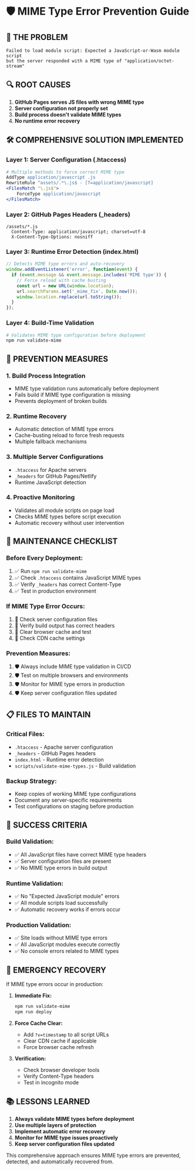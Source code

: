 # 🛡️ MIME Type Error Prevention Guide

## 🚨 **THE PROBLEM**
```
Failed to load module script: Expected a JavaScript-or-Wasm module script 
but the server responded with a MIME type of "application/octet-stream"
```

## 🔍 **ROOT CAUSES**
1. **GitHub Pages serves JS files with wrong MIME type**
2. **Server configuration not properly set**
3. **Build process doesn't validate MIME types**
4. **No runtime error recovery**

## 🛠️ **COMPREHENSIVE SOLUTION IMPLEMENTED**

### **Layer 1: Server Configuration (.htaccess)**
```apache
# Multiple methods to force correct MIME type
AddType application/javascript .js
RewriteRule ^assets/.*\.js$ - [T=application/javascript]
<FilesMatch "\.js$">
    ForceType application/javascript
</FilesMatch>
```

### **Layer 2: GitHub Pages Headers (_headers)**
```
/assets/*.js
  Content-Type: application/javascript; charset=utf-8
  X-Content-Type-Options: nosniff
```

### **Layer 3: Runtime Error Detection (index.html)**
```javascript
// Detects MIME type errors and auto-recovery
window.addEventListener('error', function(event) {
  if (event.message && event.message.includes('MIME type')) {
    // Force reload with cache busting
    const url = new URL(window.location);
    url.searchParams.set('_mime_fix', Date.now());
    window.location.replace(url.toString());
  }
});
```

### **Layer 4: Build-Time Validation**
```bash
# Validates MIME type configuration before deployment
npm run validate-mime
```

## 🚀 **PREVENTION MEASURES**

### **1. Build Process Integration**
- MIME type validation runs automatically before deployment
- Fails build if MIME type configuration is missing
- Prevents deployment of broken builds

### **2. Runtime Recovery**
- Automatic detection of MIME type errors
- Cache-busting reload to force fresh requests
- Multiple fallback mechanisms

### **3. Multiple Server Configurations**
- `.htaccess` for Apache servers
- `_headers` for GitHub Pages/Netlify
- Runtime JavaScript detection

### **4. Proactive Monitoring**
- Validates all module scripts on page load
- Checks MIME types before script execution
- Automatic recovery without user intervention

## 🔧 **MAINTENANCE CHECKLIST**

### **Before Every Deployment:**
1. ✅ Run `npm run validate-mime`
2. ✅ Check `.htaccess` contains JavaScript MIME types
3. ✅ Verify `_headers` has correct Content-Type
4. ✅ Test in production environment

### **If MIME Type Error Occurs:**
1. 🔄 Check server configuration files
2. 🔄 Verify build output has correct headers
3. 🔄 Clear browser cache and test
4. 🔄 Check CDN cache settings

### **Prevention Measures:**
1. 🛡️ Always include MIME type validation in CI/CD
2. 🛡️ Test on multiple browsers and environments
3. 🛡️ Monitor for MIME type errors in production
4. 🛡️ Keep server configuration files updated

## 📋 **FILES TO MAINTAIN**

### **Critical Files:**
- `.htaccess` - Apache server configuration
- `_headers` - GitHub Pages headers
- `index.html` - Runtime error detection
- `scripts/validate-mime-types.js` - Build validation

### **Backup Strategy:**
- Keep copies of working MIME type configurations
- Document any server-specific requirements
- Test configurations on staging before production

## 🎯 **SUCCESS CRITERIA**

### **Build Validation:**
- ✅ All JavaScript files have correct MIME type headers
- ✅ Server configuration files are present
- ✅ No MIME type errors in build output

### **Runtime Validation:**
- ✅ No "Expected JavaScript module" errors
- ✅ All module scripts load successfully
- ✅ Automatic recovery works if errors occur

### **Production Validation:**
- ✅ Site loads without MIME type errors
- ✅ All JavaScript modules execute correctly
- ✅ No console errors related to MIME types

## 🚨 **EMERGENCY RECOVERY**

If MIME type errors occur in production:

1. **Immediate Fix:**
   ```bash
   npm run validate-mime
   npm run deploy
   ```

2. **Force Cache Clear:**
   - Add `?v=timestamp` to all script URLs
   - Clear CDN cache if applicable
   - Force browser cache refresh

3. **Verification:**
   - Check browser developer tools
   - Verify Content-Type headers
   - Test in incognito mode

## 📚 **LESSONS LEARNED**

1. **Always validate MIME types before deployment**
2. **Use multiple layers of protection**
3. **Implement automatic error recovery**
4. **Monitor for MIME type issues proactively**
5. **Keep server configuration files updated**

This comprehensive approach ensures MIME type errors are prevented, detected, and automatically recovered from.
